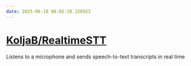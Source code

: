 ```yaml
---
date: 2025-06-18 06:02:20.156923
---
```


# [KoljaB/RealtimeSTT](https://github.com/KoljaB/RealtimeSTT)

Listens to a microphone and sends speech-to-text transcripts in real time